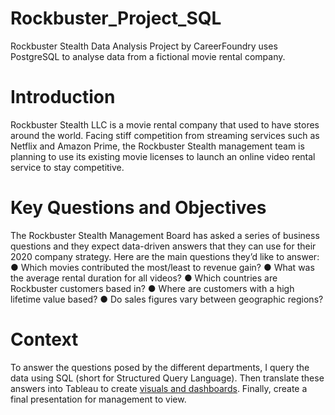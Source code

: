 # Rockbuster_Project_SQL
Rockbuster Stealth Data Analysis Project by CareerFoundry uses PostgreSQL to analyse data from a fictional movie rental company.
# Introduction
Rockbuster Stealth LLC is a movie rental company that used to have stores around the world. Facing stiff competition from streaming services such as Netflix and Amazon Prime, the Rockbuster Stealth management team is planning to use its existing movie licenses to launch an online video rental service to stay competitive.
# Key Questions and Objectives
The Rockbuster Stealth Management Board has asked a series of business questions and they expect data-driven answers that they can use for their 2020 company strategy. Here are the main questions they’d like to answer:
● Which movies contributed the most/least to revenue gain?
● What was the average rental duration for all videos?
● Which countries are Rockbuster customers based in?
● Where are customers with a high lifetime value based?
● Do sales figures vary between geographic regions?
# Context
To answer the questions posed by the different departments, I query the data using SQL (short for Structured Query Language). Then translate these answers into Tableau to create [visuals and dashboards]([url](https://public.tableau.com/app/profile/ayaz.khan7372/viz/Rockbustergraphs/Story1)https://public.tableau.com/app/profile/ayaz.khan7372/viz/Rockbustergraphs/Story1). Finally, create a final presentation for management to view.
